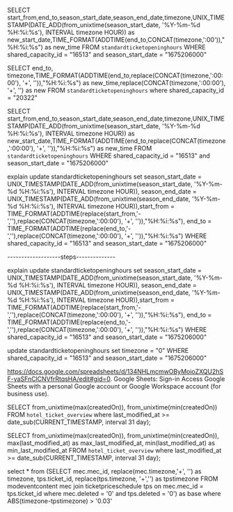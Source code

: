 SELECT start_from,end_to,season_start_date,season_end_date,timezone,UNIX_TIMESTAMP(DATE_ADD(from_unixtime(season_start_date, '%Y-%m-%d %H:%i:%s'), INTERVAL timezone HOUR)) as new_start_date,TIME_FORMAT(ADDTIME(end_to,CONCAT(timezone,':00')),"%H:%i:%s") as new_time FROM `standardticketopeninghours` WHERE shared_capacity_id = "16513" and season_start_date = "1675206000"
 
SELECT end_to, timezone,TIME_FORMAT(ADDTIME(end_to,replace(CONCAT(timezone,':00:00'), '+', '')),"%H:%i:%s") as new_time,replace(CONCAT(timezone,':00:00'), '+', '') as new  FROM `standardticketopeninghours` where shared_capacity_id = "20322"
 
SELECT start_from,end_to,season_start_date,season_end_date,timezone,UNIX_TIMESTAMP(DATE_ADD(from_unixtime(season_start_date, '%Y-%m-%d %H:%i:%s'), INTERVAL timezone HOUR)) as new_start_date,TIME_FORMAT(ADDTIME(end_to,replace(CONCAT(timezone,':00:00'), '+', '')),"%H:%i:%s") as new_time FROM `standardticketopeninghours` WHERE shared_capacity_id = "16513" and season_start_date = "1675206000"
 
explain update standardticketopeninghours set season_start_date = UNIX_TIMESTAMP(DATE_ADD(from_unixtime(season_start_date, '%Y-%m-%d %H:%i:%s'), INTERVAL timezone HOUR)), season_end_date = UNIX_TIMESTAMP(DATE_ADD(from_unixtime(season_end_date, '%Y-%m-%d %H:%i:%s'), INTERVAL timezone HOUR)),start_from = TIME_FORMAT(ADDTIME(replace(start_from,'-',''),replace(CONCAT(timezone,':00:00'), '+', '')),"%H:%i:%s"), end_to = TIME_FORMAT(ADDTIME(replace(end_to,'-',''),replace(CONCAT(timezone,':00:00'), '+', '')),"%H:%i:%s") WHERE shared_capacity_id = "16513" and season_start_date = "1675206000"
 
-------------------steps--------------
 
explain update standardticketopeninghours set season_start_date = UNIX_TIMESTAMP(DATE_ADD(from_unixtime(season_start_date, '%Y-%m-%d %H:%i:%s'), INTERVAL timezone HOUR)), season_end_date = UNIX_TIMESTAMP(DATE_ADD(from_unixtime(season_end_date, '%Y-%m-%d %H:%i:%s'), INTERVAL timezone HOUR)),start_from = TIME_FORMAT(ADDTIME(replace(start_from,'-',''),replace(CONCAT(timezone,':00:00'), '+', '')),"%H:%i:%s"), end_to = TIME_FORMAT(ADDTIME(replace(end_to,'-',''),replace(CONCAT(timezone,':00:00'), '+', '')),"%H:%i:%s") WHERE shared_capacity_id = "16513" and season_start_date = "1675206000"
 
update standardticketopeninghours set timezone = "0" WHERE shared_capacity_id = "16513" and season_start_date = "1675206000"
 
 
 
 
https://docs.google.com/spreadsheets/d/134NHLmcmwOByMoioZXQU2hSF-yaSFnClCNVfrRtqsHA/edit#gid=0.
Google Sheets: Sign-in
Access Google Sheets with a personal Google account or Google Workspace account (for business use).
 
SELECT from_unixtime(max(createdOn)), from_unixtime(min(createdOn)) FROM `hotel_ticket_overview` where last_modified_at >= date_sub(CURRENT_TIMESTAMP, interval 31 day);
 
SELECT from_unixtime(max(createdOn)), from_unixtime(min(createdOn)), max(last_modified_at) as max_last_modified_at, min(last_modified_at) as min_last_modified_at FROM `hotel_ticket_overview` where last_modified_at >= date_sub(CURRENT_TIMESTAMP, interval 31 day);
 

select * from (SELECT mec.mec_id, replace(mec.timezone,'+', '') as timezone, tps.ticket_id, replace(tps.timezone, '+','') as tpstimezone FROM modeventcontent mec join ticketpriceschedule tps on mec.mec_id = tps.ticket_id where mec.deleted = '0' and tps.deleted = '0') as base where ABS(timezone-tpstimezone) > '0.03' 